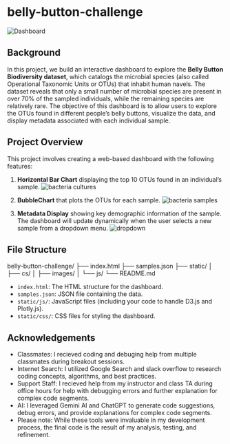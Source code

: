 # belly-button-challenge
![Dashboard](https://github.com/user-attachments/assets/0c8e215a-387f-41a2-be88-0f4e45a40091)

## Background
In this project, we build an interactive dashboard to explore the **Belly Button Biodiversity dataset**, which catalogs the microbial species (also called Operational Taxonomic Units or OTUs) that inhabit human navels. The dataset reveals that only a small number of microbial species are present in over 70% of the sampled individuals, while the remaining species are relatively rare.
The objective of this dashboard is to allow users to explore the OTUs found in different people’s belly buttons, visualize the data, and display metadata associated with each individual sample.

## Project Overview
This project involves creating a web-based dashboard with the following features:
1. **Horizontal Bar Chart** displaying the top 10 OTUs found in an individual’s sample. 
![bacteria cultures](https://github.com/user-attachments/assets/3228f612-d77f-499f-889b-143ddd04a6e2)

3. **BubbleChart** that plots the OTUs for each sample.
![bacteria samples](https://github.com/user-attachments/assets/808b1529-03c5-497b-816d-bdc689afb7ec)

4. **Metadata Display** showing key demographic information of the sample.
The dashboard will update dynamically when the user selects a new sample from a dropdown menu.
![dropdown](https://github.com/user-attachments/assets/bb47fd8f-69da-408f-aac2-023bae238323)


## File Structure
belly-button-challenge/
├── index.html
├── samples.json
├── static/
│   ├── cs/
│   ├── images/
│   └── js/
└── README.md
- `index.html`: The HTML structure for the dashboard.
- `samples.json`: JSON file containing the data.
- `static/js/`: JavaScript files (including your code to handle D3.js and Plotly.js).
- `static/css/`: CSS files for styling the dashboard.


## Acknowledgements
- Classmates: I recieved coding and debuging help from multiple classmates during breakout sessions.
- Internet Search: I utilized Google Search and slack overflow to research coding concepts, algorithms, and best practices.
- Support Staff: I recieved help from my instructor and class TA during office hours for help with debugging errors and further explanation for complex code segments.
- AI: I leveraged Gemini AI and ChatGPT to generate code suggestions, debug errors, and provide explanations for complex code segments.
- Please note: While these tools were invaluable in my development process, the final code is the result of my analysis, testing, and refinement.



